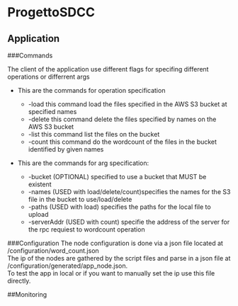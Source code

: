 # ProgettoSDCC

## Application

###Commands

The client of the application use different flags for specifing different operations or differrent args

* This are the commands for operation specification
    * -load this command load the files specified in the AWS S3 bucket at specified names
    * -delete this command delete the files specified by names on the AWS S3 bucket
    * -list this command list the files on the bucket
    * -count this command do the wordcount of the files in the bucket identified by given names

* This are the commands for arg specification:
    * -bucket (OPTIONAL) specified to use a bucket that MUST be existent
    * -names (USED with load/delete/count)specifies the names for the S3 file in the bucket to use/load/delete
    * -paths (USED with load) specifies the paths for the local file to upload
    * -serverAddr (USED with count) specifie the address of the server for the rpc requiest to wordcount operation

###Configuration
The node configuration is done via a json file located at /configuration/word_count.json  
The ip of the nodes are gathered by the script files and parse in a json file at /configuration/generated/app_node.json.  
To test the app in local or if you want to manually set the ip use this file directly.  

##Monitoring